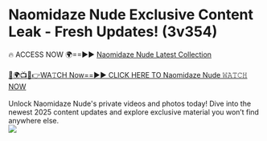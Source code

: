 # Naomidaze Nude Exclusive Content Leak - Fresh Updates! (3v354)

🔥 ACCESS NOW 🌍==►► <a href="https://tinyurl.com/yc657z5k" rel="nofollow">Naomidaze Nude Latest Collection</a>
<br><br>
[🔴🌍📺📱👉WA𝚃CH Now==►► CLICK HERE TO Naomidaze Nude 𝚆𝙰𝚃𝙲𝙷 NOW](https://tinyurl.com/yc657z5k)
<br><br>
Unlock Naomidaze Nude's private videos and photos today! Dive into the newest 2025 content updates and explore exclusive material you won’t find anywhere else.
<br>
<a href="https://tinyurl.com/yc657z5k" rel="nofollow" data-target="animated-image.originalLink"><img src="https://camo.githubusercontent.com/8a4f000d20f83aca3bf7ec5f350d767afa0574a8a352519fd8cfa583a6f93a33/68747470733a2f2f692e696d6775722e636f6d2f644a486b345a712e676966" data-canonical-src="https://i.imgur.com/dJHk4Zq.gif" style="max-width: 100%; display: inline-block;" data-target="animated-image.originalImage"></a>
<br>
